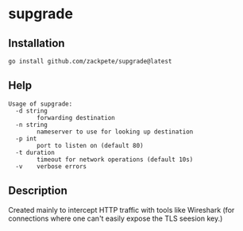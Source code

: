 # supgrade

## Installation

```
go install github.com/zackpete/supgrade@latest
```

## Help

```
Usage of supgrade:
  -d string
        forwarding destination
  -n string
        nameserver to use for looking up destination
  -p int
        port to listen on (default 80)
  -t duration
        timeout for network operations (default 10s)
  -v    verbose errors
```

## Description

Created mainly to intercept HTTP traffic with tools like Wireshark
(for connections where one can't easily expose the TLS seesion key.)
